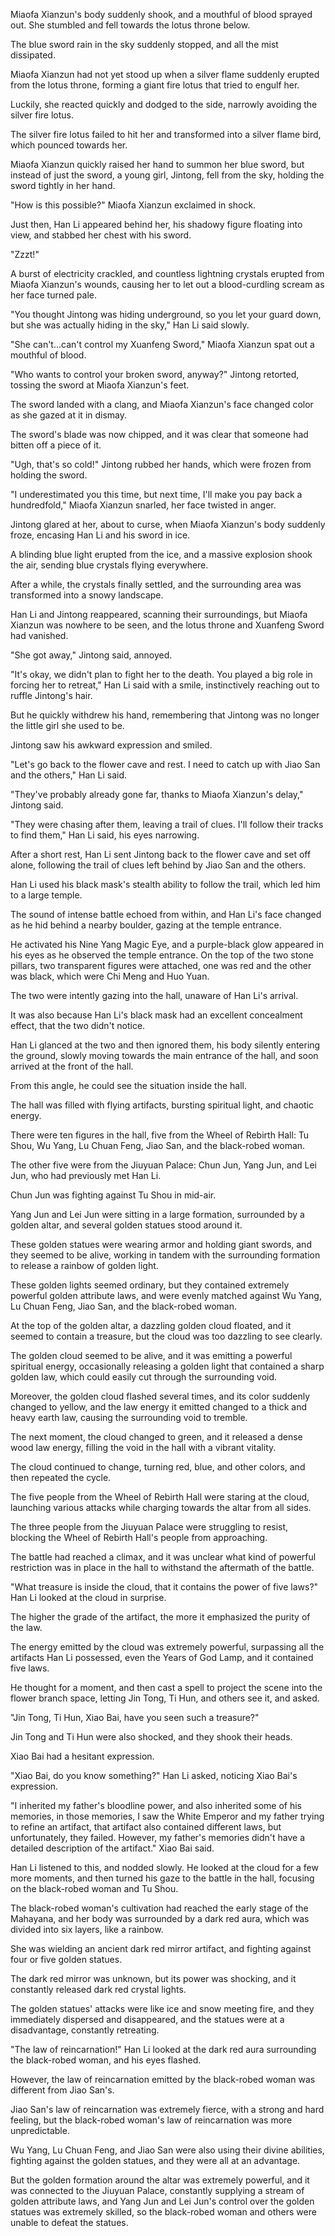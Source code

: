 Miaofa Xianzun's body suddenly shook, and a mouthful of blood sprayed out. She stumbled and fell towards the lotus throne below.

The blue sword rain in the sky suddenly stopped, and all the mist dissipated.

Miaofa Xianzun had not yet stood up when a silver flame suddenly erupted from the lotus throne, forming a giant fire lotus that tried to engulf her.

Luckily, she reacted quickly and dodged to the side, narrowly avoiding the silver fire lotus.

The silver fire lotus failed to hit her and transformed into a silver flame bird, which pounced towards her.

Miaofa Xianzun quickly raised her hand to summon her blue sword, but instead of just the sword, a young girl, Jintong, fell from the sky, holding the sword tightly in her hand.

"How is this possible?" Miaofa Xianzun exclaimed in shock.

Just then, Han Li appeared behind her, his shadowy figure floating into view, and stabbed her chest with his sword.

"Zzzt!"

A burst of electricity crackled, and countless lightning crystals erupted from Miaofa Xianzun's wounds, causing her to let out a blood-curdling scream as her face turned pale.

"You thought Jintong was hiding underground, so you let your guard down, but she was actually hiding in the sky," Han Li said slowly.

"She can't...can't control my Xuanfeng Sword," Miaofa Xianzun spat out a mouthful of blood.

"Who wants to control your broken sword, anyway?" Jintong retorted, tossing the sword at Miaofa Xianzun's feet.

The sword landed with a clang, and Miaofa Xianzun's face changed color as she gazed at it in dismay.

The sword's blade was now chipped, and it was clear that someone had bitten off a piece of it.

"Ugh, that's so cold!" Jintong rubbed her hands, which were frozen from holding the sword.

"I underestimated you this time, but next time, I'll make you pay back a hundredfold," Miaofa Xianzun snarled, her face twisted in anger.

Jintong glared at her, about to curse, when Miaofa Xianzun's body suddenly froze, encasing Han Li and his sword in ice.

A blinding blue light erupted from the ice, and a massive explosion shook the air, sending blue crystals flying everywhere.

After a while, the crystals finally settled, and the surrounding area was transformed into a snowy landscape.

Han Li and Jintong reappeared, scanning their surroundings, but Miaofa Xianzun was nowhere to be seen, and the lotus throne and Xuanfeng Sword had vanished.

"She got away," Jintong said, annoyed.

"It's okay, we didn't plan to fight her to the death. You played a big role in forcing her to retreat," Han Li said with a smile, instinctively reaching out to ruffle Jintong's hair.

But he quickly withdrew his hand, remembering that Jintong was no longer the little girl she used to be.

Jintong saw his awkward expression and smiled.

"Let's go back to the flower cave and rest. I need to catch up with Jiao San and the others," Han Li said.

"They've probably already gone far, thanks to Miaofa Xianzun's delay," Jintong said.

"They were chasing after them, leaving a trail of clues. I'll follow their tracks to find them," Han Li said, his eyes narrowing.

After a short rest, Han Li sent Jintong back to the flower cave and set off alone, following the trail of clues left behind by Jiao San and the others.

Han Li used his black mask's stealth ability to follow the trail, which led him to a large temple.

The sound of intense battle echoed from within, and Han Li's face changed as he hid behind a nearby boulder, gazing at the temple entrance.

He activated his Nine Yang Magic Eye, and a purple-black glow appeared in his eyes as he observed the temple entrance.
On the top of the two stone pillars, two transparent figures were attached, one was red and the other was black, which were Chi Meng and Huo Yuan.

The two were intently gazing into the hall, unaware of Han Li's arrival.

It was also because Han Li's black mask had an excellent concealment effect, that the two didn't notice.

Han Li glanced at the two and then ignored them, his body silently entering the ground, slowly moving towards the main entrance of the hall, and soon arrived at the front of the hall.

From this angle, he could see the situation inside the hall.

The hall was filled with flying artifacts, bursting spiritual light, and chaotic energy.

There were ten figures in the hall, five from the Wheel of Rebirth Hall: Tu Shou, Wu Yang, Lu Chuan Feng, Jiao San, and the black-robed woman.

The other five were from the Jiuyuan Palace: Chun Jun, Yang Jun, and Lei Jun, who had previously met Han Li.

Chun Jun was fighting against Tu Shou in mid-air.

Yang Jun and Lei Jun were sitting in a large formation, surrounded by a golden altar, and several golden statues stood around it.

These golden statues were wearing armor and holding giant swords, and they seemed to be alive, working in tandem with the surrounding formation to release a rainbow of golden light.

These golden lights seemed ordinary, but they contained extremely powerful golden attribute laws, and were evenly matched against Wu Yang, Lu Chuan Feng, Jiao San, and the black-robed woman.

At the top of the golden altar, a dazzling golden cloud floated, and it seemed to contain a treasure, but the cloud was too dazzling to see clearly.

The golden cloud seemed to be alive, and it was emitting a powerful spiritual energy, occasionally releasing a golden light that contained a sharp golden law, which could easily cut through the surrounding void.

Moreover, the golden cloud flashed several times, and its color suddenly changed to yellow, and the law energy it emitted changed to a thick and heavy earth law, causing the surrounding void to tremble.

The next moment, the cloud changed to green, and it released a dense wood law energy, filling the void in the hall with a vibrant vitality.

The cloud continued to change, turning red, blue, and other colors, and then repeated the cycle.

The five people from the Wheel of Rebirth Hall were staring at the cloud, launching various attacks while charging towards the altar from all sides.

The three people from the Jiuyuan Palace were struggling to resist, blocking the Wheel of Rebirth Hall's people from approaching.

The battle had reached a climax, and it was unclear what kind of powerful restriction was in place in the hall to withstand the aftermath of the battle.

"What treasure is inside the cloud, that it contains the power of five laws?" Han Li looked at the cloud in surprise.

The higher the grade of the artifact, the more it emphasized the purity of the law.

The energy emitted by the cloud was extremely powerful, surpassing all the artifacts Han Li possessed, even the Years of God Lamp, and it contained five laws.

He thought for a moment, and then cast a spell to project the scene into the flower branch space, letting Jin Tong, Ti Hun, and others see it, and asked.

"Jin Tong, Ti Hun, Xiao Bai, have you seen such a treasure?"

Jin Tong and Ti Hun were also shocked, and they shook their heads.

Xiao Bai had a hesitant expression.

"Xiao Bai, do you know something?" Han Li asked, noticing Xiao Bai's expression.

"I inherited my father's bloodline power, and also inherited some of his memories, in those memories, I saw the White Emperor and my father trying to refine an artifact, that artifact also contained different laws, but unfortunately, they failed. However, my father's memories didn't have a detailed description of the artifact." Xiao Bai said.

Han Li listened to this, and nodded slowly. He looked at the cloud for a few more moments, and then turned his gaze to the battle in the hall, focusing on the black-robed woman and Tu Shou.

The black-robed woman's cultivation had reached the early stage of the Mahayana, and her body was surrounded by a dark red aura, which was divided into six layers, like a rainbow.

She was wielding an ancient dark red mirror artifact, and fighting against four or five golden statues.

The dark red mirror was unknown, but its power was shocking, and it constantly released dark red crystal lights.

The golden statues' attacks were like ice and snow meeting fire, and they immediately dispersed and disappeared, and the statues were at a disadvantage, constantly retreating.

"The law of reincarnation!" Han Li looked at the dark red aura surrounding the black-robed woman, and his eyes flashed.

However, the law of reincarnation emitted by the black-robed woman was different from Jiao San's.

Jiao San's law of reincarnation was extremely fierce, with a strong and hard feeling, but the black-robed woman's law of reincarnation was more unpredictable.

Wu Yang, Lu Chuan Feng, and Jiao San were also using their divine abilities, fighting against the golden statues, and they were all at an advantage.

But the golden formation around the altar was extremely powerful, and it was connected to the Jiuyuan Palace, constantly supplying a stream of golden attribute laws, and Yang Jun and Lei Jun's control over the golden statues was extremely skilled, so the black-robed woman and others were unable to defeat the statues.